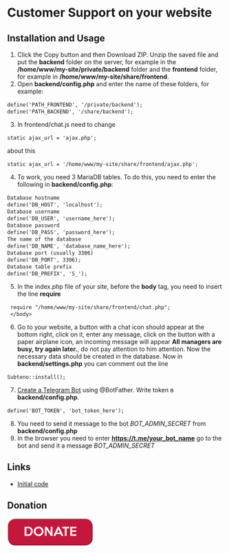 
# Customer Support on your website

## Installation and Usage

1. Click the Copy button and then Download ZIP. Unzip the saved file and put the **backend** folder on the server, for example in the **/home/www/my-site/private/backend** folder and the **frontend** folder, for example in **/home/www/my-site/share/frontend**.
2. Open **backend/config.php** and enter the name of these folders, for example:
```
define('PATH_FRONTEND', '/private/backend');
define('PATH_BACKEND', '/share/backend');
```
3. In frontend/chat.js need to change
```
static ajax_url = 'ajax.php';
```
about this
```
static ajax_url = '/home/www/my-site/share/frontend/ajax.php';
```
4. To work, you need 3 MariaDB tables. To do this, you need to enter the following in **backend/config.php**:
```
Database hostname
define('DB_HOST', 'localhost');
Database username
define('DB_USER', 'username_here');
Database password
define('DB_PASS', 'password_here');
The name of the database
define('DB_NAME', 'database_name_here');
Database port (usually 3306)
define('DB_PORT', 3306);
Database table prefix
define('DB_PREFIX', 'S_');
```
5. In the index.php file of your site, before the **body** tag, you need to insert the line **require**
```
 require "/home/www/my-site/share/frontend/chat.php";
 </body>
```
6. Go to your website, a button with a chat icon should appear at the bottom right, click on it, enter any message, click on the button with a paper airplane icon, an incoming message will appear **All managers are busy, try again later.**, do not pay attention to him attention. Now the necessary data should be created in the database. Now in **backend/settings.php** you can comment out the line
```
Subteno::install();
```
7. [Create a Telegram Bot](https://core.telegram.org/bots/tutorial#obtain-your-bot-token) using @BotFather. Write token в **backend/config.php**.
```
define('BOT_TOKEN', 'bot_token_here');
```
8. You need to send it message to the bot *BOT_ADMIN_SECRET* from **backend/config.php**
9. In the browser you need to enter **https://t.me/your_bot_name** go to the bot and send it a message *BOT_ADMIN_SECRET*

## Links

- [Initial code](https://github.com/ehsabd/telegram-live-chat)

## Donation

[<img width='200px' hieght="auto" alt="DONATE" src="/image/donate.png" href="https://donate.stream/yoomoney4100118809080436">](https://donate.stream/yoomoney4100118809080436)
